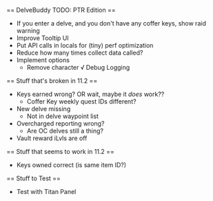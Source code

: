 == DelveBuddy TODO: PTR Edition ==
* If you enter a delve, and you don't have any coffer keys, show raid warning
* Improve Tooltip UI
* Put API calls in locals for (tiny) perf optimization
* Reduce how many times collect data called?
* Implement options
    * Remove character
    √ Debug Logging

== Stuff that's broken in 11.2 ==
* Keys earned wrong? OR wait, maybe it *does* work??
    * Coffer Key weekly quest IDs different?
* New delve missing
    * Not in delve waypoint list
* Overcharged reporting wrong?
    * Are OC delves still a thing?
* Vault reward iLvls are off

== Stuff that seems to work in 11.2 ==
* Keys owned correct (is same item ID?)

== Stuff to Test ==
* Test with Titan Panel
